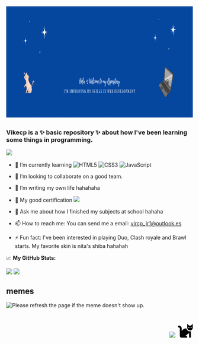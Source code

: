 <h1 align="center">
   <img src="https://github.com/vikecp/vikecp/blob/main/img/githubnew2.gif" width="1000px" height="300px">
</h1>

<div align="left">
  <h3> Vikecp is a ✨ basic repository ✨ about how I've been learning some things in programming.</h3> <img src="https://media.giphy.com/media/hvRJCLFzcasrR4ia7z/giphy.gif" width="25px">
<br>
  
- 🌱 I’m currently learning ![HTML5](https://img.shields.io/badge/-HTML5-%23E44D27?style=flat-square&logo=html5&logoColor=ffffff)
![CSS3](https://img.shields.io/badge/-CSS3-%231572B6?style=flat-square&logo=css3)
![JavaScript](https://img.shields.io/badge/-JavaScript-%23F7DF1C?style=flat-square&logo=javascript&logoColor=000000&labelColor=%23F7DF1C&color=%23FFCE5A)
  
- 👯 I’m looking to collaborate on a good team.
- 🤔 I’m writing my own life hahahaha
- 🤍 My good certification <a href="https://portal.certiport.com/Portal/Pages/PrintTranscriptInfo.aspx?action=Cert&id=414&cvid=oUGSUWtK8D6Ixo9CSRYB1A==">
      <img src="https://img.shields.io/badge/AzureFundamentals-Certification-informational" /></a>
- 💬 Ask me about how I finished my subjects at school hahaha
- 📫 How to reach me: You can send me a email: vircp_jr1@outlook.es
- ⚡ Fun fact: I've been interested in playing Duo, Clash royale and Brawl starts. My favorite skin is nita's shiba hahahah 

</div>

📈 **My GitHub Stats:**

<p>
  <img height="180em" src="https://github-readme-stats.vercel.app/api?username=vikecp&show_icons=true&theme=radical" />
  <img height="180em" src="https://github-readme-stats.vercel.app/api/top-langs/?username=vikecp&exclude_repo=KNN-Image-Classification&show_icons=true&&theme=radical"/>
</p>


## memes
<img src='https://random-memer.herokuapp.com/' title="Meme" alt="Please refresh the page if the meme doesn't show up." width="400px">

<h1 align="right"> <img src="https://img.shields.io/badge/%3C3-I%20love%20mixis-blueviolet" width="150px"> <img src="https://github.com/vikecp/vikecp/blob/main/img/cat-solid.svg" width="40px"> </h1>





